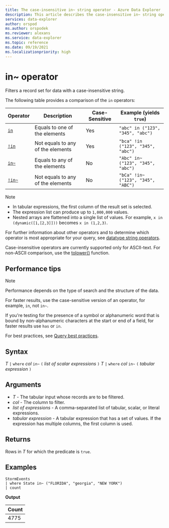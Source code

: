 ```yaml
---
title: The case-insensitive in~ string operator - Azure Data Explorer
description: This article describes the case-insensitive in~ string operator in Azure Data Explorer.
services: data-explorer
author: orspod
ms.author: orspodek
ms.reviewer: alexans
ms.service: data-explorer
ms.topic: reference
ms.date: 09/19/2021
ms.localizationpriority: high
---
```

# in~ operator

Filters a record set for data with a case-insensitive string.

The following table provides a comparison of the `in` operators:

|Operator   |Description   |Case-Sensitive  |Example (yields `true`)  |
|-----------|--------------|----------------|-------------------------|
|[`in`](in-cs-operator.md) |Equals to one of the elements |Yes |`"abc" in ("123", "345", "abc")`|
|[`!in`](not-in-cs-operator.md) |Not equals to any of the elements |Yes | `"bca" !in ("123", "345", "abc")` |
|[`in~`](inoperator.md) |Equals to any of the elements |No | `"Abc" in~ ("123", "345", "abc")` |
|[`!in~`](not-in-operator.md) |Not equals to any of the elements |No | `"bCa" !in~ ("123", "345", "ABC")` |

> [!NOTE]
>
> * In tabular expressions, the first column of the result set is selected.
> * The expression list can produce up to `1,000,000` values.
> * Nested arrays are flattened into a single list of values. For example, `x in (dynamic([1,[2,3]]))` becomes `x in (1,2,3)`.

For further information about other operators and to determine which operator is most appropriate for your query, see [datatype string operators](datatypes-string-operators.md). 

Case-insensitive operators are currently supported only for ASCII-text. For non-ASCII comparison, use the [tolower()](tolowerfunction.md) function.

## Performance tips

> [!NOTE]
> Performance depends on the type of search and the structure of the data.

For faster results, use the case-sensitive version of an operator, for example, `in`, not `in~`. 

If you're testing for the presence of a symbol or alphanumeric word that is bound by non-alphanumeric characters at the start or end of a field, for faster results use `has` or `in`. 

For best practices, see [Query best practices](best-practices.md).

## Syntax

*T* `|` `where` *col* `in~` `(` *list of scalar expressions* `)`
*T* `|` `where` *col* `in~` `(` *tabular expression* `)`

## Arguments

* *T* - The tabular input whose records are to be filtered.
* *col* - The column to filter.
* *list of expressions* - A comma-separated list of tabular, scalar, or literal expressions.
* *tabular expression* - A tabular expression that has a set of values. If the expression has multiple columns, the first column is used.

## Returns

Rows in *T* for which the predicate is `true`.

## Examples  

<!-- csl: https://help.kusto.windows.net/Samples -->
```kusto
StormEvents 
| where State in~ ("FLORIDA", "georgia", "NEW YORK") 
| count
```

**Output**

|Count|
|---|
|4775|  